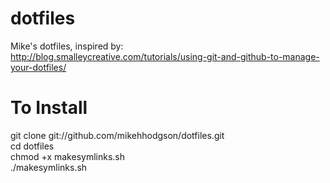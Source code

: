 dotfiles
========

Mike's dotfiles, inspired by:  
http://blog.smalleycreative.com/tutorials/using-git-and-github-to-manage-your-dotfiles/


To Install
==========

git clone git://github.com/mikehhodgson/dotfiles.git  
cd dotfiles  
chmod +x makesymlinks.sh  
./makesymlinks.sh  
